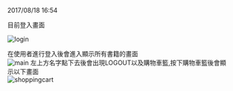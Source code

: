 2017/08/18 16:54

目前登入畫面</br>

![login](https://user-images.githubusercontent.com/30998953/29451559-adedeb4e-8435-11e7-961e-25d6ce418a88.png)

在使用者進行登入後會進入顯示所有書籍的畫面</br>
![main](https://user-images.githubusercontent.com/30998953/29634345-244af17a-887c-11e7-9214-7e635968ac8d.jpg)
左上方名字點下去後會出現LOGOUT以及購物車籃,按下購物車籃後會顯示以下畫面</br>
![shoppingcart](https://user-images.githubusercontent.com/30998953/29634428-78340d26-887c-11e7-9b4e-42904f4eed64.jpg)
